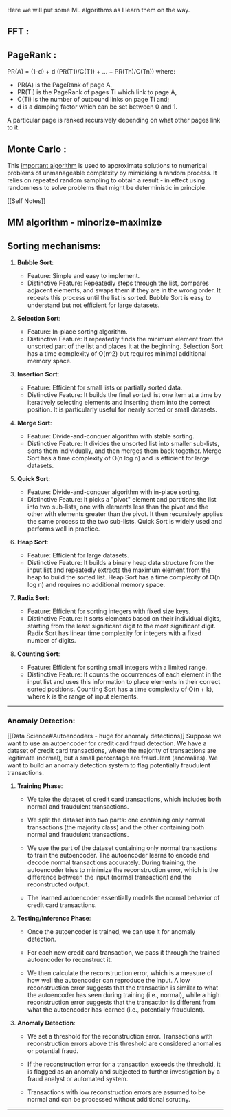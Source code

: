 Here we will put some ML algorithms as I learn them on the way.

## FFT :

## PageRank :
PR(A) = (1-d) + d (PR(T1)/C(T1) + ... + PR(Tn)/C(Tn))
where:

-   PR(A) is the PageRank of page A,
-   PR(Ti) is the PageRank of pages Ti which link to page A,
-   C(Ti) is the number of outbound links on page Ti and;
-   d is a damping factor which can be set between 0 and 1.

A particular page is ranked recursively depending on what other pages link to it.

## Monte Carlo :
This [important algorithm](http://ib.berkeley.edu/labs/slatkin/eriq/classes/guest_lect/mc_lecture_notes.pdf) is used to approximate solutions to numerical problems of unmanageable complexity by mimicking a random process. It relies on repeated random sampling to obtain a result - in effect using randomness to solve problems that might be deterministic in principle.


[[Self Notes]]



## MM algorithm - minorize-maximize


## Sorting mechanisms:
1. **Bubble Sort**:
    
    - Feature: Simple and easy to implement.
    - Distinctive Feature: Repeatedly steps through the list, compares adjacent elements, and swaps them if they are in the wrong order. It repeats this process until the list is sorted. Bubble Sort is easy to understand but not efficient for large datasets.
2. **Selection Sort**:
    
    - Feature: In-place sorting algorithm.
    - Distinctive Feature: It repeatedly finds the minimum element from the unsorted part of the list and places it at the beginning. Selection Sort has a time complexity of O(n^2) but requires minimal additional memory space.
3. **Insertion Sort**:
    
    - Feature: Efficient for small lists or partially sorted data.
    - Distinctive Feature: It builds the final sorted list one item at a time by iteratively selecting elements and inserting them into the correct position. It is particularly useful for nearly sorted or small datasets.
4. **Merge Sort**:
    
    - Feature: Divide-and-conquer algorithm with stable sorting.
    - Distinctive Feature: It divides the unsorted list into smaller sub-lists, sorts them individually, and then merges them back together. Merge Sort has a time complexity of O(n log n) and is efficient for large datasets.
5. **Quick Sort**:
    
    - Feature: Divide-and-conquer algorithm with in-place sorting.
    - Distinctive Feature: It picks a "pivot" element and partitions the list into two sub-lists, one with elements less than the pivot and the other with elements greater than the pivot. It then recursively applies the same process to the two sub-lists. Quick Sort is widely used and performs well in practice.
6. **Heap Sort**:
    
    - Feature: Efficient for large datasets.
    - Distinctive Feature: It builds a binary heap data structure from the input list and repeatedly extracts the maximum element from the heap to build the sorted list. Heap Sort has a time complexity of O(n log n) and requires no additional memory space.
7. **Radix Sort**:
    
    - Feature: Efficient for sorting integers with fixed size keys.
    - Distinctive Feature: It sorts elements based on their individual digits, starting from the least significant digit to the most significant digit. Radix Sort has linear time complexity for integers with a fixed number of digits.
8. **Counting Sort**:
    
    - Feature: Efficient for sorting small integers with a limited range.
    - Distinctive Feature: It counts the occurrences of each element in the input list and uses this information to place elements in their correct sorted positions. Counting Sort has a time complexity of O(n + k), where k is the range of input elements.

---
### Anomaly Detection:
[[Data Science#Autoencoders - huge for anomaly detections]]
Suppose we want to use an autoencoder for credit card fraud detection. We have a dataset of credit card transactions, where the majority of transactions are legitimate (normal), but a small percentage are fraudulent (anomalies). We want to build an anomaly detection system to flag potentially fraudulent transactions.

1. **Training Phase**:
    
    - We take the dataset of credit card transactions, which includes both normal and fraudulent transactions.
        
    - We split the dataset into two parts: one containing only normal transactions (the majority class) and the other containing both normal and fraudulent transactions.
        
    - We use the part of the dataset containing only normal transactions to train the autoencoder. The autoencoder learns to encode and decode normal transactions accurately. During training, the autoencoder tries to minimize the reconstruction error, which is the difference between the input (normal transaction) and the reconstructed output.
        
    - The learned autoencoder essentially models the normal behavior of credit card transactions.
        
2. **Testing/Inference Phase**:
    
    - Once the autoencoder is trained, we can use it for anomaly detection.
        
    - For each new credit card transaction, we pass it through the trained autoencoder to reconstruct it.
        
    - We then calculate the reconstruction error, which is a measure of how well the autoencoder can reproduce the input. A low reconstruction error suggests that the transaction is similar to what the autoencoder has seen during training (i.e., normal), while a high reconstruction error suggests that the transaction is different from what the autoencoder has learned (i.e., potentially fraudulent).
        
3. **Anomaly Detection**:
    
    - We set a threshold for the reconstruction error. Transactions with reconstruction errors above this threshold are considered anomalies or potential fraud.
        
    - If the reconstruction error for a transaction exceeds the threshold, it is flagged as an anomaly and subjected to further investigation by a fraud analyst or automated system.
        
    - Transactions with low reconstruction errors are assumed to be normal and can be processed without additional scrutiny.
---

